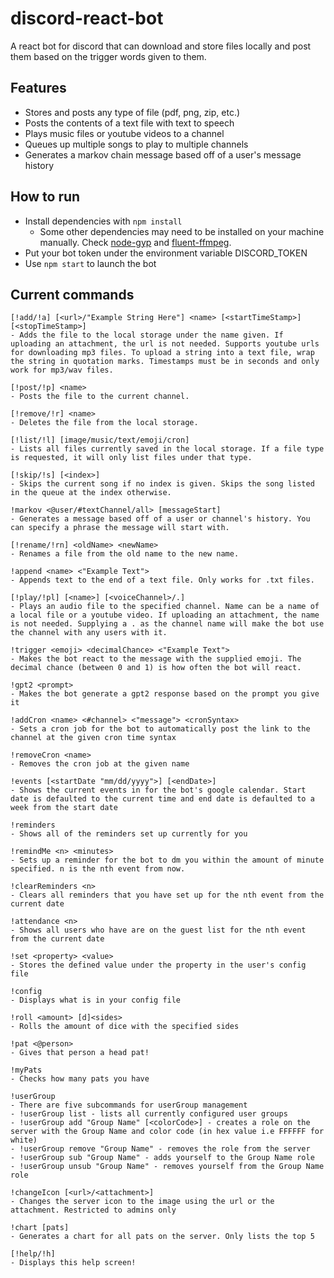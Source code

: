 # discord-react-bot
A react bot for discord that can download and store files locally and post them based on the trigger words given to them.

## Features
* Stores and posts any type of file (pdf, png, zip, etc.)
* Posts the contents of a text file with text to speech
* Plays music files or youtube videos to a channel
* Queues up multiple songs to play to multiple channels
* Generates a markov chain message based off of a user's message history

## How to run
* Install dependencies with `npm install`
  * Some other dependencies may need to be installed on your machine manually. Check [node-gyp](https://github.com/nodejs/node-gyp) and [fluent-ffmpeg](https://github.com/fluent-ffmpeg/node-fluent-ffmpeg).
* Put your bot token under the environment variable DISCORD_TOKEN
* Use `npm start` to launch the bot

## Current commands
```
[!add/!a] [<url>/"Example String Here"] <name> [<startTimeStamp>] [<stopTimeStamp>]
- Adds the file to the local storage under the name given. If uploading an attachment, the url is not needed. Supports youtube urls for downloading mp3 files. To upload a string into a text file, wrap the string in quotation marks. Timestamps must be in seconds and only work for mp3/wav files.

[!post/!p] <name>
- Posts the file to the current channel.

[!remove/!r] <name>
- Deletes the file from the local storage.

[!list/!l] [image/music/text/emoji/cron]
- Lists all files currently saved in the local storage. If a file type is requested, it will only list files under that type.

[!skip/!s] [<index>]
- Skips the current song if no index is given. Skips the song listed in the queue at the index otherwise.

!markov <@user/#textChannel/all> [messageStart]
- Generates a message based off of a user or channel's history. You can specify a phrase the message will start with.

[!rename/!rn] <oldName> <newName>
- Renames a file from the old name to the new name.

!append <name> <"Example Text">
- Appends text to the end of a text file. Only works for .txt files.

[!play/!pl] [<name>] [<voiceChannel>/.]
- Plays an audio file to the specified channel. Name can be a name of a local file or a youtube video. If uploading an attachment, the name is not needed. Supplying a . as the channel name will make the bot use the channel with any users with it.

!trigger <emoji> <decimalChance> <"Example Text">
- Makes the bot react to the message with the supplied emoji. The decimal chance (between 0 and 1) is how often the bot will react.

!gpt2 <prompt>
- Makes the bot generate a gpt2 response based on the prompt you give it

!addCron <name> <#channel> <"message"> <cronSyntax>
- Sets a cron job for the bot to automatically post the link to the channel at the given cron time syntax

!removeCron <name>
- Removes the cron job at the given name

!events [<startDate "mm/dd/yyyy">] [<endDate>]
- Shows the current events in for the bot's google calendar. Start date is defaulted to the current time and end date is defaulted to a week from the start date

!reminders
- Shows all of the reminders set up currently for you

!remindMe <n> <minutes>
- Sets up a reminder for the bot to dm you within the amount of minute specified. n is the nth event from now.

!clearReminders <n>
- Clears all reminders that you have set up for the nth event from the current date

!attendance <n>
- Shows all users who have are on the guest list for the nth event from the current date

!set <property> <value>
- Stores the defined value under the property in the user's config file

!config
- Displays what is in your config file

!roll <amount> [d]<sides>
- Rolls the amount of dice with the specified sides

!pat <@person>
- Gives that person a head pat!

!myPats
- Checks how many pats you have

!userGroup
- There are five subcommands for userGroup management
- !userGroup list - lists all currently configured user groups
- !userGroup add "Group Name" [<colorCode>] - creates a role on the server with the Group Name and color code (in hex value i.e FFFFFF for white)
- !userGroup remove "Group Name" - removes the role from the server
- !userGroup sub "Group Name" - adds yourself to the Group Name role
- !userGroup unsub "Group Name" - removes yourself from the Group Name role

!changeIcon [<url>/<attachment>]
- Changes the server icon to the image using the url or the attachment. Restricted to admins only

!chart [pats]
- Generates a chart for all pats on the server. Only lists the top 5

[!help/!h]
- Displays this help screen!
```
